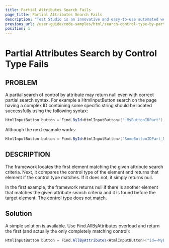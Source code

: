 ```yaml
---
title: Partial Attributes Search Fails
page_title: Partial Attributes Search Fails
description: "Test Studio is an innovative and easy-to-use automated web, WPF and load testing solution. Test Studio tests support essential technologies like ASP.NET AJAX, Silverlight, PHP and MVC. HTML5, Testing framework, functional testing, performance testing, load testing, exploratory testing, manual testing."
previous_url: /user-guide/code-samples/html/search-control-type-by-partial-attributes-fails.aspx, /user-guide/code-samples/html/search-control-type-by-partial-attributes-fails
position: 1
---
```

# Partial Attributes Search by Control Type Fails

## PROBLEM

A partial search of control by attribute may return null even with correct partial search syntax. For example a HtmlInputButton search on the page having a complex ID containing some specific string should be located successfully using the following syntax:

````C#
HtmlInputButton button = Find.ById<HtmlInputButton>("~MyButtonIDPart");
````


Although the next example works:


````C#
HtmlInputButton button = Find.ById<HtmlInputButton>("SomeButtonIDPart_MyButtonIDPart");
````

## DESCRIPTION

The framework locates the first element matching the given attribute search criteria. Next, it compares the control type of the element and returns that element if the control type matches. If it does not, it simply returns null.
 
In the first example, the framework returns null if there is another element that matches the given attribute search criteria and it is found before the target element. The control type does not match.

## Solution

A simple solution is available. Use Find.AllByAttributes<Control Type> overload and return the first (and actually the only completely matching control):

````C#
HtmlInputButton button = Find.AllByAttributes<HtmlInputButton>("id=~MyButtonIDPart")[0];
````



